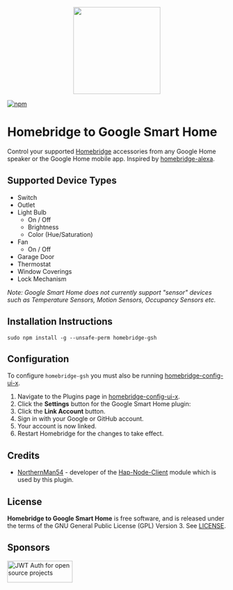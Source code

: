 <p align="center">
    <img src="https://user-images.githubusercontent.com/19808920/58770949-bd9c7900-857f-11e9-8558-5dfaffddffda.png" height="200">
</p>

[![npm](https://img.shields.io/npm/v/homebridge-gsh.svg)](https://www.npmjs.com/package/homebridge-gsh) 

# Homebridge to Google Smart Home

Control your supported [Homebridge](https://github.com/nfarina/homebridge) accessories from any Google Home speaker or the Google Home mobile app. Inspired by [homebridge-alexa](https://github.com/NorthernMan54/homebridge-alexa).

## Supported Device Types

* Switch
* Outlet
* Light Bulb
    * On / Off
    * Brightness
    * Color (Hue/Saturation)
* Fan
    * On / Off
* Garage Door
* Thermostat
* Window Coverings
* Lock Mechanism

*Note: Google Smart Home does not currently support "sensor" devices such as Temperature Sensors, Motion Sensors, Occupancy Sensors etc.*

## Installation Instructions

```
sudo npm install -g --unsafe-perm homebridge-gsh
```

## Configuration

To configure `homebridge-gsh` you must also be running [homebridge-config-ui-x](https://github.com/oznu/homebridge-config-ui-x).

1. Navigate to the Plugins page in [homebridge-config-ui-x](https://github.com/oznu/homebridge-config-ui-x).
2. Click the **Settings** button for the Google Smart Home plugin:
3. Click the **Link Account** button.
4. Sign in with your Google or GitHub account.
5. Your account is now linked.
6. Restart Homebridge for the changes to take effect.

## Credits

* [NorthernMan54](https://github.com/NorthernMan54) - developer of the [Hap-Node-Client](https://github.com/NorthernMan54/Hap-Node-Client) module which is used by this plugin.

## License

**Homebridge to Google Smart Home** is free software, and is released under the terms of the GNU General Public License (GPL) Version 3. See [LICENSE](LICENSE).

## Sponsors

<a width="150" height="50" href="https://auth0.com/?utm_source=oss&utm_medium=gp&utm_campaign=oss" target="_blank" alt="Single Sign On & Token Based Authentication - Auth0"><img width="150" height="50" alt="JWT Auth for open source projects" src="https://cdn.auth0.com/oss/badges/a0-badge-dark.png"/></a>